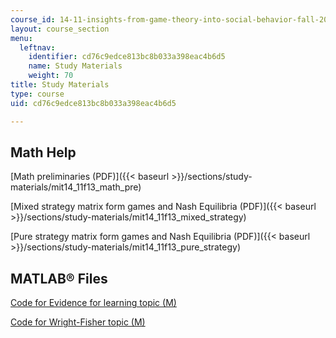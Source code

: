 ```yaml
---
course_id: 14-11-insights-from-game-theory-into-social-behavior-fall-2013
layout: course_section
menu:
  leftnav:
    identifier: cd76c9edce813bc8b033a398eac4b6d5
    name: Study Materials
    weight: 70
title: Study Materials
type: course
uid: cd76c9edce813bc8b033a398eac4b6d5

---
```


Math Help
---------

[Math preliminaries (PDF)]({{< baseurl >}}/sections/study-materials/mit14_11f13_math_pre)

[Mixed strategy matrix form games and Nash Equilibria (PDF)]({{< baseurl >}}/sections/study-materials/mit14_11f13_mixed_strategy)

[Pure strategy matrix form games and Nash Equilibria (PDF)]({{< baseurl >}}/sections/study-materials/mit14_11f13_pure_strategy)

MATLAB® Files
-------------

[Code for Evidence for learning topic (M)](/coursemedia/14-11-insights-from-game-theory-into-social-behavior-fall-2013/86c9e83c7e4bce05c9f768f4a9e7ddd5_learning_code.m)

[Code for Wright-Fisher topic (M)](/coursemedia/14-11-insights-from-game-theory-into-social-behavior-fall-2013/c7cd6431368521e28de8aa1117c10adb_wrightfisher_code.m)